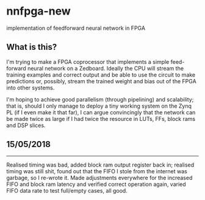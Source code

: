 # nnfpga-new
implementation of feedforward neural network in FPGA

## What is this?
I'm trying to make a FPGA coprocessor that implements a simple feed-forward neural network on a Zedboard. Ideally the CPU will
stream the training examples and correct output and be able to use the circuit to make predictions or, possibly, stream the trained
weight and bias out of the FPGA into other systems.

I'm hoping to achieve good parallelism (through pipelining) and scalability; that is, should I only manage to deploy a tiny
working system on the Zynq PL (if I even make it that far), I can argue convincingly that the network can be made twice as large
if I had twice the resource in LUTs, FFs, block rams and DSP slices.

## 15/05/2018
--------------

Realised timing was bad, added block ram output register back in; realised timing was still shit, found out that the FIFO I stole from the internet was garbage, so I re-wrote it. Made adjustments everywhere for the increased FIFO and block ram latency and verified correct operation again, varied FIFO data rate to test full/empty cases, all good.
